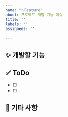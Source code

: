 ```yaml
---
name: "✨Feature"
about: 프로젝트 개발 기능 이슈
title: ''
labels: ''
assignees: ''

---
```


## ✨ 개발할 기능

## ✅ ToDo
- [ ] 
- [ ] 

## 📖 기타 사항
